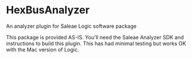 # HexBusAnalyzer
 An analyzer plugin for Saleae Logic software package

This package is provided AS-IS.  You'll need the Saleae Analyzer SDK and instructions to build this plugin.  This has had minimal testing but works OK with the Mac version of Logic.

